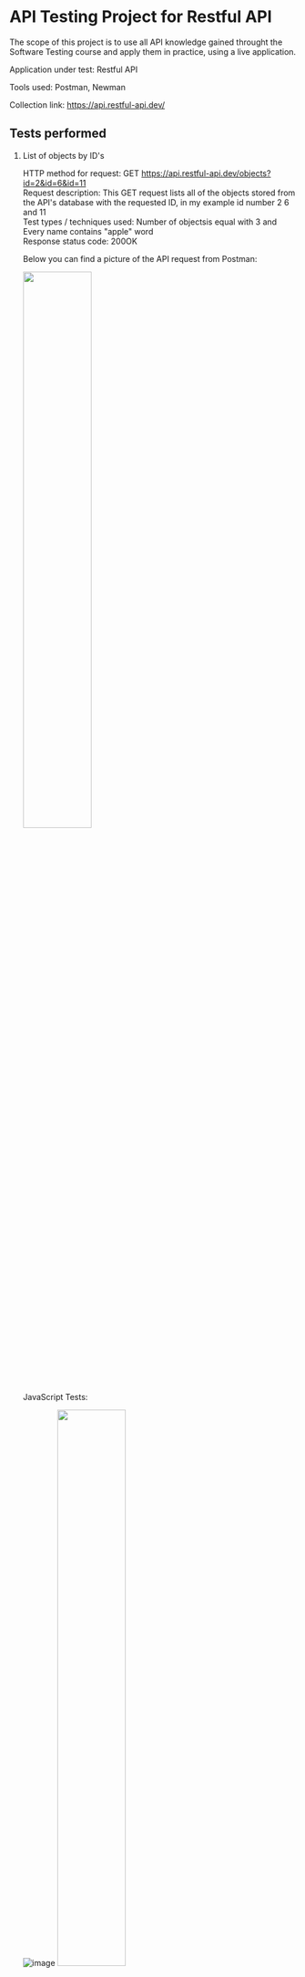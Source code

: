 <h1>API Testing Project for Restful API</h1>

The scope of this project is to use all  API knowledge gained throught the Software Testing course and apply them in practice, using a live application.

Application under test: Restful API

Tools used: Postman, Newman

Collection link: https://api.restful-api.dev/

<h2>Tests performed</h2>

<ol>
<li>List of objects by ID's</li>

HTTP method for request: GET https://api.restful-api.dev/objects?id=2&id=6&id=11 <br>
Request description: This GET request lists all of the objects stored from the API's database with the requested ID, in my example id number 2 6 and 11 <br>
Test types / techniques used: Number of objectsis equal with 3 and Every name contains "apple" word <br>
Response status code: 200OK <br>

Below you can find a picture of the API request from Postman:<br>

<img src="https://github.com/BalintRPD/Project-final-rp-d/assets/165387441/ec6ff104-5392-48ff-a423-af05e8fdc3a4" width="50%" height="50%">



JavaScript Tests:

![image](https://github.com/BalintRPD/Project-final-rp-d/assets/165387441/a48b5b5c-a894-4c95-8b00-5be631b9af71)
<img src="https://github.com/BalintRPD/Project-final-rp-d/assets/165387441/a48b5b5c-a894-4c95-8b00-5be631b9af71" width="50%" height="50%">


<li>POST: Add an object</li>

HTTP method for request: POST: https://api.restful-api.dev/objects <br>
Request description: This POST request adds a new obiect with totally new lines,datas resulting an unique ID number<br>
Test types / techniques used: Status code is 200 and Response time is less then 4s <br>
Response status code: 200OK <br>

Below you can find a picture of the API request from Postman:<br>

![image](https://github.com/BalintRPD/Project-final-rp-d/assets/165387441/3b09d553-ca85-4b77-a59a-913cc59441be)
<br>

JavaScript Tests:

![image](https://github.com/BalintRPD/Project-final-rp-d/assets/165387441/de893226-adef-4c15-b0bd-1ca097dc0720)

<br>


<li>PUT Update object</li>

HTTP method for request: PUT https://api.restful-api.dev/objects<br>
Request description: This PUT request adds new line/s to a specific ID s object<br>
Test types / techniques used: White box testing<br>
Response status code: Not to contain "doesn 't exist" and Status code is 200 <br>

Below you can find a picture of the API request from Postman:<br>

![image](https://github.com/BalintRPD/Project-final-rp-d/assets/165387441/b7b69ff5-1f08-4350-be54-16bb929326d1)
<br>

JavaScript Tests:

![image](https://github.com/BalintRPD/Project-final-rp-d/assets/165387441/8003c71f-6346-42d1-945a-60076d7ce08b)

<br>

</ol>

<h2>Execution report for the created API collection </h2>

Below you can find the execution report that was generated through the Postman collection runner. <br>

![image](https://github.com/BalintRPD/Project-final-rp-d/assets/165387441/b5592b6d-10cd-4679-b3db-a29c334d0b93)
![image](https://github.com/BalintRPD/Project-final-rp-d/assets/165387441/90e0c9b0-3f04-4aff-b974-75f872648823)

<br>

The collection was also run through newman directly from the terminal, and the results can be found below:<br>

![image](https://github.com/BalintRPD/Project-final-rp-d/assets/165387441/85a77e1f-c1e7-493f-bb94-4d825927a0ae)


<br>

<h2>Defects found</h2>

The following issues were identified while running the postman tests:<br>

Bug No 1.
With the GET Get all objects request the user can't get the personally added objects listed, the user can add as many obiects to the API s database the GET Get all request wont show it

Bug No 2.
With the PATCH Update an object request the user normally can update one or more lines from an object but this PATCH request can update normally only the "name" line, if the user updates/patches a value from the "data" section then all of the unupdated lines will be deleted, for example I like to update the color line and all of the other lines will be deleted, the color line will be updated only.

<h2>Conclusions</h2>

This Restful API is almost ready to publish as 100% passed, the only things I have experienced are the following:
-After the execution of 12 tests 11 has passed and only 1 is failed meaning that the 90.90% of the tests are passed
-The GET Get all objects request do not bring up the manually added objects by the user with the POST Add an object request
-The PATCH Update object request can update/patch correctly only the "name" value, the other values from the "data" field will be deleted, only the patched line will stay they (for example I PATCH the "color" value to "Yellow" for oject with ID=1 and the "capacity value will dissapear, only the "color" : "Yellow" will stay there
-There are some performance issues, while executing the same request for example the GET Get all objects will have the response time of 300ms 900ms and even 3 or 4 seconds to, so the performance is not stable on the servers side. These tests were made without any extra network using apps on my PC.
My opinion is that the Restful API is a user friendly API with a few bugs to fix, the majority of the functionalities are working perfectly with some performance issues on the API's server side.


